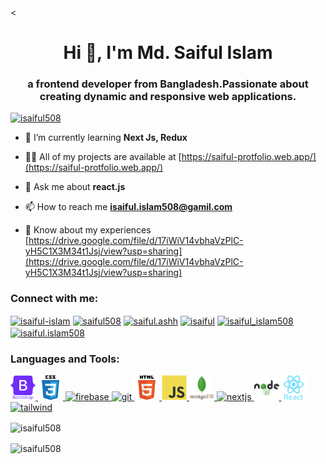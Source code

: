 <<h1 align="center">Hi 👋, I'm Md. Saiful Islam</h1>
<h3 align="center">a frontend developer from Bangladesh.Passionate about creating dynamic and responsive web applications.</h3>

<p align="left"> <a href="https://github.com/ryo-ma/github-profile-trophy"><img src="https://github-profile-trophy.vercel.app/?username=isaiful508" alt="isaiful508" /></a> </p>

- 🌱 I’m currently learning **Next Js, Redux**

- 👨‍💻 All of my projects are available at [https://saiful-protfolio.web.app/](https://saiful-protfolio.web.app/)

- 💬 Ask me about **react.js**

- 📫 How to reach me **isaiful.islam508@gamil.com**

- 📄 Know about my experiences [https://drive.google.com/file/d/17iWiV14vbhaVzPlC-yH5C1X3M34t1Jsj/view?usp=sharing](https://drive.google.com/file/d/17iWiV14vbhaVzPlC-yH5C1X3M34t1Jsj/view?usp=sharing)

<h3 align="left">Connect with me:</h3>
<p align="left">
<a href="https://linkedin.com/in/isaiful-islam" target="blank"><img align="center" src="https://raw.githubusercontent.com/rahuldkjain/github-profile-readme-generator/master/src/images/icons/Social/linked-in-alt.svg" alt="isaiful-islam" height="30" width="40" /></a>
<a href="https://fb.com/saiful508" target="blank"><img align="center" src="https://raw.githubusercontent.com/rahuldkjain/github-profile-readme-generator/master/src/images/icons/Social/facebook.svg" alt="saiful508" height="30" width="40" /></a>
<a href="https://instagram.com/saiful.ashh" target="blank"><img align="center" src="https://raw.githubusercontent.com/rahuldkjain/github-profile-readme-generator/master/src/images/icons/Social/instagram.svg" alt="saiful.ashh" height="30" width="40" /></a>
<a href="https://www.codechef.com/users/isaiful" target="blank"><img align="center" src="https://cdn.jsdelivr.net/npm/simple-icons@3.1.0/icons/codechef.svg" alt="isaiful" height="30" width="40" /></a>
<a href="https://www.hackerrank.com/isaiful_islam508" target="blank"><img align="center" src="https://raw.githubusercontent.com/rahuldkjain/github-profile-readme-generator/master/src/images/icons/Social/hackerrank.svg" alt="isaiful_islam508" height="30" width="40" /></a>
<a href="https://codeforces.com/profile/isaiful.islam508" target="blank"><img align="center" src="https://raw.githubusercontent.com/rahuldkjain/github-profile-readme-generator/master/src/images/icons/Social/codeforces.svg" alt="isaiful.islam508" height="30" width="40" /></a>
</p>

<h3 align="left">Languages and Tools:</h3>
<p align="left"> <a href="https://getbootstrap.com" target="_blank" rel="noreferrer"> <img src="https://raw.githubusercontent.com/devicons/devicon/master/icons/bootstrap/bootstrap-plain-wordmark.svg" alt="bootstrap" width="40" height="40"/> </a> <a href="https://www.w3schools.com/css/" target="_blank" rel="noreferrer"> <img src="https://raw.githubusercontent.com/devicons/devicon/master/icons/css3/css3-original-wordmark.svg" alt="css3" width="40" height="40"/> </a> <a href="https://firebase.google.com/" target="_blank" rel="noreferrer"> <img src="https://www.vectorlogo.zone/logos/firebase/firebase-icon.svg" alt="firebase" width="40" height="40"/> </a> <a href="https://git-scm.com/" target="_blank" rel="noreferrer"> <img src="https://www.vectorlogo.zone/logos/git-scm/git-scm-icon.svg" alt="git" width="40" height="40"/> </a> <a href="https://www.w3.org/html/" target="_blank" rel="noreferrer"> <img src="https://raw.githubusercontent.com/devicons/devicon/master/icons/html5/html5-original-wordmark.svg" alt="html5" width="40" height="40"/> </a> <a href="https://developer.mozilla.org/en-US/docs/Web/JavaScript" target="_blank" rel="noreferrer"> <img src="https://raw.githubusercontent.com/devicons/devicon/master/icons/javascript/javascript-original.svg" alt="javascript" width="40" height="40"/> </a> <a href="https://www.mongodb.com/" target="_blank" rel="noreferrer"> <img src="https://raw.githubusercontent.com/devicons/devicon/master/icons/mongodb/mongodb-original-wordmark.svg" alt="mongodb" width="40" height="40"/> </a> <a href="https://nextjs.org/" target="_blank" rel="noreferrer"> <img src="https://cdn.worldvectorlogo.com/logos/nextjs-2.svg" alt="nextjs" width="40" height="40"/> </a> <a href="https://nodejs.org" target="_blank" rel="noreferrer"> <img src="https://raw.githubusercontent.com/devicons/devicon/master/icons/nodejs/nodejs-original-wordmark.svg" alt="nodejs" width="40" height="40"/> </a> <a href="https://reactjs.org/" target="_blank" rel="noreferrer"> <img src="https://raw.githubusercontent.com/devicons/devicon/master/icons/react/react-original-wordmark.svg" alt="react" width="40" height="40"/> </a> <a href="https://tailwindcss.com/" target="_blank" rel="noreferrer"> <img src="https://www.vectorlogo.zone/logos/tailwindcss/tailwindcss-icon.svg" alt="tailwind" width="40" height="40"/> </a> </p>

<p><img align="center" src="https://github-readme-stats.vercel.app/api/top-langs?username=isaiful508&show_icons=true&locale=en&layout=compact" alt="isaiful508" /></p>

<p><img align="center" src="https://github-readme-streak-stats.herokuapp.com/?user=isaiful508&" alt="isaiful508" /></p>

